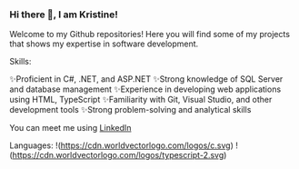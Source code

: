 ### Hi there 👋, I am Kristine!

Welcome to my Github repositories! 
Here you will find some of my projects that shows my expertise in software development.

Skills:

✨Proficient in C#, .NET, and ASP.NET
✨Strong knowledge of SQL Server and database management
✨Experience in developing web applications using HTML, TypeScript
✨Familiarity with Git, Visual Studio, and other development tools
✨Strong problem-solving and analytical skills

You can meet me using [LinkedIn](https://www.linkedin.com/in/kristine-kempe/) 

Languages:
!(https://cdn.worldvectorlogo.com/logos/c.svg)
!(https://cdn.worldvectorlogo.com/logos/typescript-2.svg)



<!--
**KristineKem/KristineKem** is a ✨ _special_ ✨ repository because its `README.md` (this file) appears on your GitHub profile.

Here are some ideas to get you started:

- 🔭 I’m currently working on ...
- 🌱 I’m currently learning ...
- 👯 I’m looking to collaborate on ...
- 🤔 I’m looking for help with ...
- 💬 Ask me about ...
- 📫 How to reach me: ...
- 😄 Pronouns: ...
- ⚡ Fun fact: ...
-->
